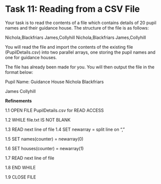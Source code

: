 # Task 11: Reading from a CSV File

Your task is to read the contents of a file which contains details of 20 pupil names and their guidance house. 
The structure of the file is as follows: 

 

Nichola,Blackfriars 
James,Collyhill 
Nichola,Blackfriars 
James,Collyhill 

 

You will read the file and import the contents of the existing file (PupilDetails.csv) into two parallel arrays, one storing the pupil names and one for guidance houses.  

The file has already been made for you. You will then output the file in the format below: 

 

Pupil Name:                     Guidance House 
Nichola                               Blackfriars 

James                                 Collyhill 

**Refinements** 

1.1 OPEN FILE PupilDetails.csv for READ ACCESS 

1.2 WHILE file.txt IS NOT BLANK 

1.3 READ next line of file 
1.4 SET newarray = split line on “,” 

1.5 SET names(counter) = newarray(0) 

1.6 SET houses(counter) = newarray(1) 

1.7  READ next line of file 

1.8 END WHILE 

1.9 CLOSE FILE 
